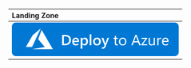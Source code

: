 | Landing Zone |
|:--------------|
|[![Deploy To Azure](https://raw.githubusercontent.com/Azure/azure-quickstart-templates/master/1-CONTRIBUTION-GUIDE/images/deploytoazure.svg?sanitize=true)](https://ms.portal.azure.com/?feature.customportal=false#create/Microsoft.Template/uri/https%3A%2F%2Fraw.githubusercontent.com%2Fnil0blue%2Flandingzone%2Fmaster%2Fpolicy%2Fazuredeploy.json) |
